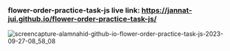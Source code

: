 ﻿### flower-order-practice-task-js live link: https://jannat-jui.github.io/flower-order-practice-task-js/

 
![screencapture-alamnahid-github-io-flower-order-practice-task-js-2023-09-27-08_58_08](https://github.com/alamnahid/flower-order-practice-task-js/assets/138557372/42b96566-af92-48e3-8649-8b6cea5d9555)

